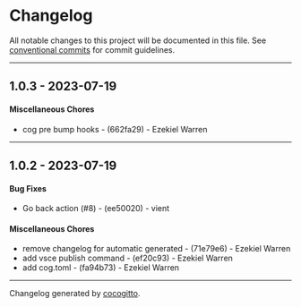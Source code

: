 # Changelog
All notable changes to this project will be documented in this file. See [conventional commits](https://www.conventionalcommits.org/) for commit guidelines.

- - -
## 1.0.3 - 2023-07-19
#### Miscellaneous Chores
- cog pre bump hooks - (662fa29) - Ezekiel Warren

- - -

## 1.0.2 - 2023-07-19
#### Bug Fixes
- Go back action (#8) - (ee50020) - vient
#### Miscellaneous Chores
- remove changelog for automatic generated - (71e79e6) - Ezekiel Warren
- add vsce publish command - (ef20c93) - Ezekiel Warren
- add cog.toml - (fa94b73) - Ezekiel Warren

- - -

Changelog generated by [cocogitto](https://github.com/cocogitto/cocogitto).